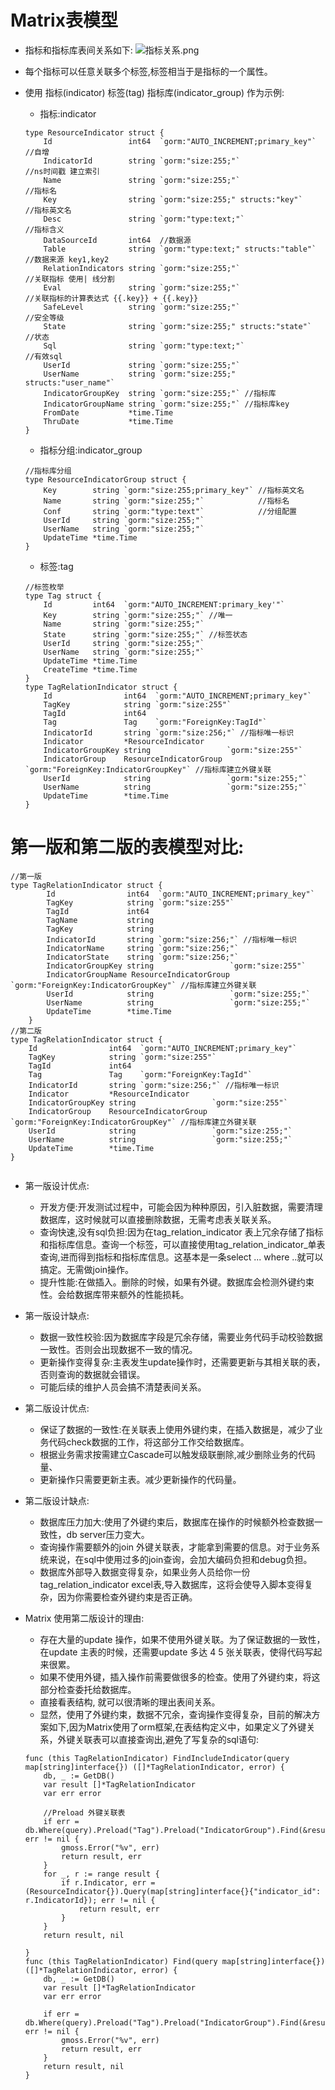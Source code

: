 # Matrix表模型
* 指标和指标库表间关系如下:
  ![指标关系.png](https://i.loli.net/2020/12/07/zkAlPej9d8E6oBu.png)
* 每个指标可以任意关联多个标签,标签相当于是指标的一个属性。

* 使用 指标(indicator) 标签(tag)  指标库(indicator_group) 作为示例:
    * 指标:indicator 
    ```golang
    type ResourceIndicator struct {
    	Id                 int64  `gorm:"AUTO_INCREMENT;primary_key"` //自增
    	IndicatorId        string `gorm:"size:255;"`                  //ns时间戳 建立索引
    	Name               string `gorm:"size:255;"`                  //指标名
    	Key                string `gorm:"size:255;" structs:"key"`    //指标英文名
    	Desc               string `gorm:"type:text;"`                 //指标含义
    	DataSourceId       int64  //数据源
    	Table              string `gorm:"type:text;" structs:"table"` //数据来源 key1,key2
    	RelationIndicators string `gorm:"size:255;"`                  //关联指标 使用| 线分割
    	Eval               string `gorm:"size:255;"`                  //关联指标的计算表达式 {{.key}} + {{.key}}
    	SafeLevel          string `gorm:"size:255;"`                  //安全等级
    	State              string `gorm:"size:255;" structs:"state"`  //状态
    	Sql                string `gorm:"type:text;"`                 //有效sql
    	UserId             string `gorm:"size:255;"`
    	UserName           string `gorm:"size:255;" structs:"user_name"`
    	IndicatorGroupKey  string `gorm:"size:255;"` //指标库
    	IndicatorGroupName string `gorm:"size:255;"` //指标库key
    	FromDate           *time.Time
    	ThruDate           *time.Time
    }
    ```
    * 指标分组:indicator_group
    ```
    //指标库分组
    type ResourceIndicatorGroup struct {
    	Key        string `gorm:"size:255;primary_key"` //指标英文名
    	Name       string `gorm:"size:255;"`            //指标名
    	Conf       string `gorm:"type:text"`            //分组配置
    	UserId     string `gorm:"size:255;"`
    	UserName   string `gorm:"size:255;"`
    	UpdateTime *time.Time
    }
    ```
    * 标签:tag
    ```
    //标签枚举
    type Tag struct {
    	Id         int64  `gorm:"AUTO_INCREMENT:primary_key'"`
    	Key        string `gorm:"size:255;"` //唯一
    	Name       string `gorm:"size:255;"`
    	State      string `gorm:"size:255;"` //标签状态
    	UserId     string `gorm:"size:255;"`
    	UserName   string `gorm:"size:255;"`
    	UpdateTime *time.Time
    	CreateTime *time.Time
    }
    type TagRelationIndicator struct {
    	Id                int64  `gorm:"AUTO_INCREMENT;primary_key"`
    	TagKey            string `gorm:"size:255"`
    	TagId             int64
    	Tag               Tag    `gorm:"ForeignKey:TagId"`
    	IndicatorId       string `gorm:"size:256;"` //指标唯一标识
    	Indicator         *ResourceIndicator
    	IndicatorGroupKey string                 `gorm:"size:255"`
    	IndicatorGroup    ResourceIndicatorGroup `gorm:"ForeignKey:IndicatorGroupKey"` //指标库建立外键关联
    	UserId            string                 `gorm:"size:255;"`
    	UserName          string                 `gorm:"size:255;"`
    	UpdateTime        *time.Time
    }
    
    ```

# 第一版和第二版的表模型对比:

```
//第一版
type TagRelationIndicator struct {
    	Id                int64  `gorm:"AUTO_INCREMENT;primary_key"`
    	TagKey            string `gorm:"size:255"`
    	TagId             int64
        TagName           string
        TagKey            string
    	IndicatorId       string `gorm:"size:256;"` //指标唯一标识
    	IndicatorName     string `gorm:"size:256;"`
    	IndicatorState    string `gorm:"size:256;"`
    	IndicatorGroupKey string                 `gorm:"size:255"`
    	IndicatorGroupName ResourceIndicatorGroup `gorm:"ForeignKey:IndicatorGroupKey"` //指标库建立外键关联
    	UserId            string                 `gorm:"size:255;"`
    	UserName          string                 `gorm:"size:255;"`
    	UpdateTime        *time.Time
    }
//第二版
type TagRelationIndicator struct {
	Id                int64  `gorm:"AUTO_INCREMENT;primary_key"`
	TagKey            string `gorm:"size:255"`
	TagId             int64
	Tag               Tag    `gorm:"ForeignKey:TagId"`
	IndicatorId       string `gorm:"size:256;"` //指标唯一标识
	Indicator         *ResourceIndicator
	IndicatorGroupKey string                 `gorm:"size:255"`
	IndicatorGroup    ResourceIndicatorGroup `gorm:"ForeignKey:IndicatorGroupKey"` //指标库建立外键关联
	UserId            string                 `gorm:"size:255;"`
	UserName          string                 `gorm:"size:255;"`
	UpdateTime        *time.Time
}
 

```
* 第一版设计优点: 
    * 开发方便:开发测试过程中，可能会因为种种原因，引入脏数据，需要清理数据库，这时候就可以直接删除数据，无需考虑表关联关系。
    * 查询快速,没有sql负担:因为在tag_relation_indicator 表上冗余存储了指标和指标库信息。查询一个标签，可以直接使用tag_relation_indicator_单表查询,进而得到指标和指标库信息。这基本是一条select ... where ..就可以搞定。无需做join操作。
    * 提升性能:在做插入。删除的时候，如果有外键。数据库会检测外键约束性。会给数据库带来额外的性能损耗。
* 第一版设计缺点:
    * 数据一致性校验:因为数据库字段是冗余存储，需要业务代码手动校验数据一致性。否则会出现数据不一致的情况。
    * 更新操作变得复杂:主表发生update操作时，还需要更新与其相关联的表，否则查询的数据就会错误。
    * 可能后续的维护人员会搞不清楚表间关系。
* 第二版设计优点:
    * 保证了数据的一致性:在关联表上使用外键约束，在插入数据是，减少了业务代码check数据的工作，将这部分工作交给数据库。
    * 根据业务需求按需建立Cascade可以触发级联删除,减少删除业务的代码量、
    * 更新操作只需要更新主表。减少更新操作的代码量。
* 第二版设计缺点:
    * 数据库压力加大:使用了外键约束后，数据库在操作的时候额外检查数据一致性，db server压力变大。
    * 查询操作需要额外的join 外键关联表，才能拿到需要的信息。对于业务系统来说，在sql中使用过多的join查询，会加大编码负担和debug负担。
    * 数据库外部导入数据变得复杂，如果业务人员给你一份tag_relation_indicator excel表,导入数据库，这将会使导入脚本变得复杂，因为你需要检查外键约束是否正确。

* Matrix 使用第二版设计的理由:
    * 存在大量的update 操作，如果不使用外键关联。为了保证数据的一致性，在update 主表的时候，还需要update 多达 4 5 张关联表，使得代码写起来很累。
    * 如果不使用外键，插入操作前需要做很多的检查。使用了外键约束，将这部分检查委托给数据库。
    * 直接看表结构, 就可以很清晰的理出表间关系。
    * 显然，使用了外键约束，数据不冗余，查询操作变得复杂，目前的解决方案如下,因为Matrix使用了orm框架,在表结构定义中，如果定义了外键关系，外键关联表可以直接查询出,避免了写复杂的sql语句:
    ```
    func (this TagRelationIndicator) FindIncludeIndicator(query map[string]interface{}) ([]*TagRelationIndicator, error) {
        db, _ := GetDB()
        var result []*TagRelationIndicator
        var err error

        //Preload 外键关联表
        if err = db.Where(query).Preload("Tag").Preload("IndicatorGroup").Find(&result).Error; err != nil {
            gmoss.Error("%v", err)
            return result, err
        }
        for _, r := range result {
            if r.Indicator, err = (ResourceIndicator{}).Query(map[string]interface{}{"indicator_id": r.IndicatorId}); err != nil {
                return result, err
            }
        }
        return result, nil

    }
    func (this TagRelationIndicator) Find(query map[string]interface{}) ([]*TagRelationIndicator, error) {
    	db, _ := GetDB()
    	var result []*TagRelationIndicator
    	var err error
    
    	if err = db.Where(query).Preload("Tag").Preload("IndicatorGroup").Find(&result).Error; err != nil {
    		gmoss.Error("%v", err)
    		return result, err
    	}
    	return result, nil
    }
    ```





​     
